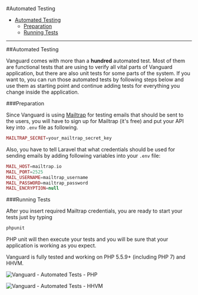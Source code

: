#Automated Testing

* [Automated Testing](#automated-testing)
	* [Preparation](#preparation)
	* [Running Tests](#running-tests)

---

<a name="automated-testing"></a>
##Automated Testing

Vanguard comes with more than a **hundred** automated test. Most of them are functional tests that are using to verify all vital parts of Vanguard application, but there are also unit tests for some parts of the system. If you want to, you can run those automated tests by following steps below and use them as starting point and continue adding tests for everything you change inside the application.

<a name="preparation"></a>
###Preparation

Since Vanguard is using [Mailtrap](https://mailtrap.io/) for testing emails that should be sent to the users, you will have to sign up for Mailtrap (it's free) and put your API key into `.env` file as following.

```php
MAILTRAP_SECRET=your_mailtrap_secret_key
```

Also, you have to tell Laravel that what credentials should be used for sending emails by adding following variables into your `.env` file:

```php
MAIL_HOST=mailtrap.io
MAIL_PORT=2525
MAIL_USERNAME=mailtrap_username
MAIL_PASSWORD=mailtrap_password
MAIL_ENCRYPTION=null
```

<a name="running-tests"></a>
###Running Tests

After you insert required Mailtrap credentials, you are ready to start your tests just by typing 

```php
phpunit
```

PHP unit will then execute your tests and you will be sure that your application is working as you expect.

Vanguard is fully tested and working on PHP 5.5.9+ (including PHP 7) and HHVM.

![Vanguard - Automated Tests - PHP](assets/img/testing-php.png)

![Vanguard - Automated Tests - HHVM](assets/img/testing-hhvm.png)